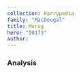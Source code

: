 ```yaml
---
collection: Harrypedia
family: "MacDougal"
title: Morag
hero: "I0173"
author: 
---
```



### Analysis


